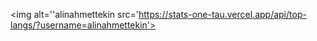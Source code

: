 <img alt=''alinahmettekin src='https://stats-one-tau.vercel.app/api/top-langs/?username=alinahmettekin'>
